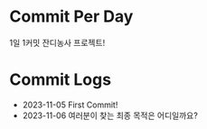# Commit Per Day
1일 1커밋 잔디농사 프로젝트!

# Commit Logs
- 2023-11-05 First Commit!
- 2023-11-06 여러분이 찾는 최종 목적은 어디일까요?
